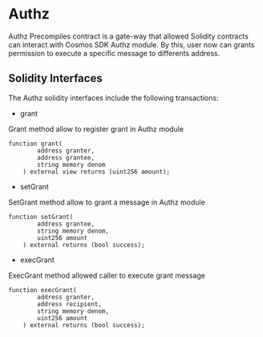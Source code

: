 # Authz

Authz Precompiles contract is a gate-way that allowed Solidity contracts can interact with Cosmos SDK Authz module. By this, user now can grants permission to execute a specific message to differents address.

## Solidity Interfaces

The Authz solidity interfaces include the following transactions:

* grant

Grant method allow to register grant in Authz module

```
function grant(
        address granter,
        address grantee,
        string memory denom
    ) external view returns (uint256 amount);
```

* setGrant

SetGrant method allow to grant a message in Authz module

```
function setGrant(
        address grantee,
        string memory denom,
        uint256 amount
    ) external returns (bool success);
```

* execGrant

ExecGrant method allowed caller to execute grant message

```
function execGrant(
        address granter,
        address recipient,
        string memory denom,
        uint256 amount
    ) external returns (bool success);
```
